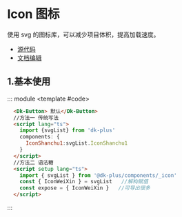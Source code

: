 # Icon 图标

使用 svg 的图标库，可以减少项目体积，提高加载速度。

- [源代码](https://github.com/CadWalaDers/dk-ui/tree/master/packages/components/dkicon)
- [文档编辑](https://github.com/CadWalaDers/dk-ui/blob/master/docs/components/icon.md)

## 1.基本使用

::: module
 <template #code>
    <dk-icon>
      <IconWeiXin></IconWeiXin>
    </dk-icon>
    <dk-icon>
      <IconWeiXin></IconWeiXin>
    </dk-icon>
</template>

```html
  <Dk-Button> 默认</Dk-Button>
  //方法一 传统写法
  <script lang="ts">
    import {svgList} from 'dk-plus'
    components: {
      IconShanchu1:svgList.IconShanchu1
    }
  </script>
  //方法二 语法糖
  <script setup lang="ts">
    import { svgList } from '@dk-plus/components/_icon'
    const { IconWeiXin } = svgList   //解构赋值
    const expose = { IconWeiXin }   //可导出很多
  </script>
```

:::


<script setup lang="ts">
  import { svgList } from '@dk-plus/components/_icon'
  const { IconWeiXin } = svgList
  const expose = { IconWeiXin }
</script>
